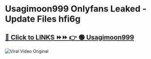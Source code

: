 
 # Usagimoon999 Onlyfans Leaked - Update Files hfi6g

## <h2><a href="https://clipsfans.com/Usagimoon999&ref=git">🔗 Click to LINKS ⏩⏩ 👉 🟢 Usagimoon999 </a></h2>

<a href="https://clipsfans.com/Usagimoon999&ref=git" rel="nofollow" data-target="animated-image.originalLink"><img src="https://i.ibb.co.com/xMMVF88/686577567.gif" alt="Viral Video Original" style="max-width: 100%; display: inline-block;" data-target="animated-image.originalImage"></a>

